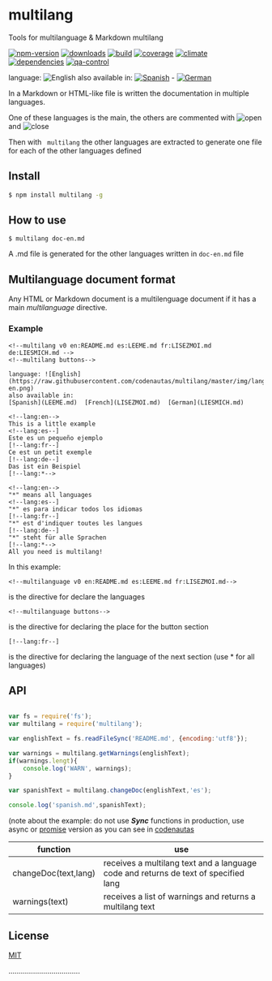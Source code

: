 # multilang

Tools for multilanguage &amp; Markdown multilang


[![npm-version](https://img.shields.io/npm/v/multilang.svg)](https://npmjs.org/package/multilang)
[![downloads](https://img.shields.io/npm/dm/multilang.svg)](https://npmjs.org/package/multilang)
[![build](https://img.shields.io/travis/codenautas/multilang/master.svg)](https://travis-ci.org/codenautas/multilang)
[![coverage](https://img.shields.io/coveralls/codenautas/multilang/master.svg)](https://coveralls.io/r/codenautas/multilang)
[![climate](https://img.shields.io/codeclimate/github/codenautas/multilang.svg)](https://codeclimate.com/github/codenautas/multilang)
[![dependencies](https://img.shields.io/david/codenautas/multilang.svg)](https://david-dm.org/codenautas/multilang)
[![qa-control](http://codenautas.com/github/codenautas/multilang.svg)](http://codenautas.com/github/codenautas/multilang)


language: ![English](https://raw.githubusercontent.com/codenautas/multilang/master/img/lang-en.png)
also available in:
[![Spanish](https://raw.githubusercontent.com/codenautas/multilang/master/img/lang-es.png)](LEEME.md) -
[![German](https://raw.githubusercontent.com/codenautas/multilang/master/img/lang-de.png)](LIESMICH.md)


In a Markdown or HTML-like file is written the documentation in multiple languages.

One of these languages ​​is the main, the others are commented with ![open](https://raw.githubusercontent.com/codenautas/multilang/master/img/comment-open.png) and ![close](https://raw.githubusercontent.com/codenautas/multilang/master/img/comment-close.png)

Then with ` multilang` the other languages ​​are extracted to generate one file for each of the other languages ​​defined


## Install


```sh
$ npm install multilang -g
```


## How to use


```
$ multilang doc-en.md
```


A .md file is generated for the other languages written in `doc-en.md` file


## Multilanguage document format

Any HTML or Markdown document is a multilenguage document if it has a main *multilanguage* directive.

### Example


```
<!--multilang v0 en:README.md es:LEEME.md fr:LISEZMOI.md de:LIESMICH.md -->
<!--multilang buttons-->

language: ![English](https://raw.githubusercontent.com/codenautas/multilang/master/img/lang-en.png)
also available in:
[Spanish](LEEME.md)  [French](LISEZMOI.md)  [German](LIESMICH.md)

<!--lang:en-->
This is a little example
<!--lang:es--]
Este es un pequeño ejemplo
[!--lang:fr--]
Ce est un petit exemple
[!--lang:de--]
Das ist ein Beispiel
[!--lang:*-->

<!--lang:en-->
"*" means all languages
<!--lang:es--]
"*" es para indicar todos los idiomas
[!--lang:fr--]
"*" est d'indiquer toutes les langues
[!--lang:de--]
"*" steht für alle Sprachen
[!--lang:*-->
All you need is multilang!
```


In this example:


```
<!--multilanguage v0 en:README.md es:LEEME.md fr:LISEZMOI.md-->
```


is the directive for declare the languages


```
<!--multilanguage buttons-->
```


is the directive for declaring the place for the button section


```
[!--lang:fr--]
```


is the directive for declaring the language of the next section (use * for all languages)


## API

```js

var fs = require('fs');
var multilang = require('multilang');

var englishText = fs.readFileSync('README.md', {encoding:'utf8'});

var warnings = multilang.getWarnings(englishText);
if(warnings.lengt){
    console.log('WARN', warnings);
}

var spanishText = multilang.changeDoc(englishText,'es');

console.log('spanish.md',spanishText);
```


(note about the example: do not use ***Sync*** functions in production,
use async
or [promise](http://npmjs.com/package/fs-promise) version
as you can see in [codenautas](https://github.com/codenautas/codenautas/blob/master/examples/promises.md)

function             | use
---------------------|------------------------------
changeDoc(text,lang) | receives a multilang text and a language code and returns de text of specified lang
warnings(text)       | receives a list of warnings and returns a multilang text


## License

[MIT](LICENSE)

...................................
